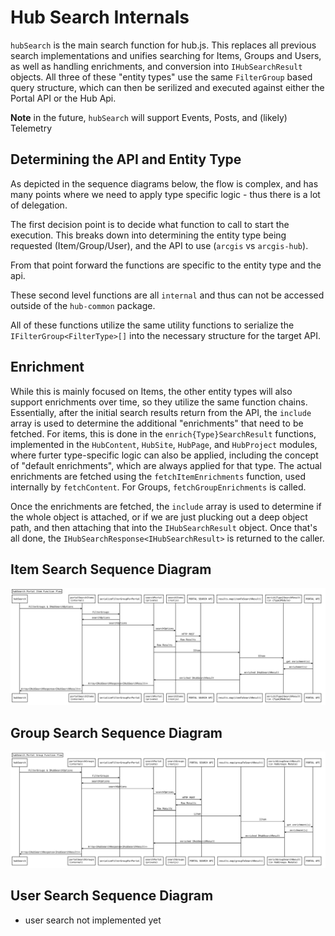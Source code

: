 # Hub Search Internals

`hubSearch` is the main search function for hub.js. This replaces all previous search implementations and unifies searching for Items, Groups and Users, as well as handling enrichments, and conversion into `IHubSearchResult` objects. All three of these "entity types" use the same `FilterGroup` based query structure, which can then be serilized and executed against either the Portal API or the Hub Api.

**Note** in the future, `hubSearch` will support Events, Posts, and (likely) Telemetry

## Determining the API and Entity Type

As depicted in the sequence diagrams below, the flow is complex, and has many points where we need to apply type specific logic - thus there is a lot of delegation.

The first decision point is to decide what function to call to start the execution. This breaks down into determining the entity type being requested (Item/Group/User), and the API to use (`arcgis` vs `arcgis-hub`).

From that point forward the functions are specific to the entity type and the api.

These second level functions are all `internal` and thus can not be accessed outside of the `hub-common` package.

All of these functions utilize the same utility functions to serialize the `IFilterGroup<FilterType>[]` into the necessary structure for the target API.

## Enrichment

While this is mainly focused on Items, the other entity types will also support enrichments over time, so they utilize the same function chains. Essentially, after the initial search results return from the API, the `include` array is used to determine the additional "enrichments" that need to be fetched. For items, this is done in the `enrich{Type}SearchResult` functions, implemented in the `HubContent`, `HubSite`, `HubPage`, and `HubProject` modules, where furter type-specific logic can also be applied, including the concept of "default enrichments", which are always applied for that type. The actual enrichments are fetched using the `fetchItemEnrichments` function, used internally by `fetchContent`. For Groups, `fetchGroupEnrichments` is called.

Once the enrichments are fetched, the `include` array is used to determine if the whole object is attached, or if we are just plucking out a deep object path, and then attaching that into the `IHubSearchResult` object.
Once that's all done, the `IHubSearchResponse<IHubSearchResult>` is returned to the caller.

## Item Search Sequence Diagram

![Item Search Sequence Diagram](./hubSearch-Items.svg)

## Group Search Sequence Diagram

![Group Search Sequence Diagram](./hubSearch-Groups.svg)

## User Search Sequence Diagram

- user search not implemented yet
